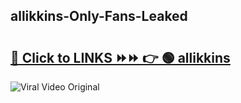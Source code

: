 
 ## allikkins-Only-Fans-Leaked

# <h2><a href="https://clipsfans.com/allikkins&ref=git">🔗 Click to LINKS ⏩⏩ 👉 🟢 allikkins </a></h2>

<a href="https://clipsfans.com/allikkins&ref=git" rel="nofollow" data-target="animated-image.originalLink"><img src="https://i.ibb.co.com/xMMVF88/686577567.gif" alt="Viral Video Original" style="max-width: 100%; display: inline-block;" data-target="animated-image.originalImage"></a>
